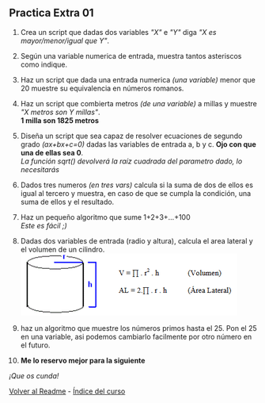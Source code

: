 ## Practica Extra 01

1. Crea un script que dadas dos variables *"X"* e *"Y"* diga *"X es mayor/menor/igual que Y"*.  

2. Según una variable numerica de entrada, muestra tantos asteriscos como indique.  

3. Haz un script que dada una entrada numerica *(una variable)* menor que 20 muestre su equivalencia en números romanos.  

4. Haz un script que combierta metros *(de una variable)* a millas y muestre *"X metros son Y millas"*.  
**1 milla son 1825 metros**  

5. Diseña un script que sea capaz de resolver ecuaciones de segundo grado *(ax+bx+c=0)* dadas las variables de entrada a, b y c. **Ojo con que una de ellas sea 0**.  
*La función sqrt() devolverá la raíz cuadrada del parametro dado, lo necesitarás*  

6. Dados tres numeros *(en tres vars)* calcula si la suma de dos de ellos es igual al tercero y muestra, en caso de que se cumpla la condición, una suma de ellos y el resultado.  

7. Haz un pequeño algoritmo que sume 1+2+3+...+100  
*Este es fácil ;)*  

8. Dadas dos variables de entrada (radio y altura), calcula el area lateral y el volumen de un cilindro.  
![Cilindro chuleta](https://raw.githubusercontent.com/EduFdezSoy/curso-php/master/imagenes/cilindro.gif)  

9. haz un algoritmo que muestre los números primos hasta el 25. Pon el 25 en una variable, asi podemos cambiarlo facilmente por otro número en el futuro.  

10. **Me lo reservo mejor para la siguiente**  

*¡Que os cunda!*  

[Volver al Readme](https://github.com/EduFdezSoy/curso-php/blob/master/README.md#curso-php) - [Índice del curso](https://github.com/EduFdezSoy/curso-php/blob/master/README.md#%C3%8Dndice-de-clases)